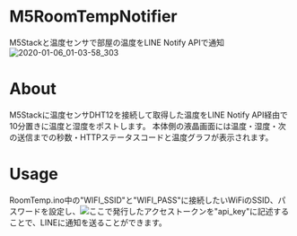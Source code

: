 # M5RoomTempNotifier
M5Stackと温度センサで部屋の温度をLINE Notify APIで通知
![2020-01-06_01-03-58_303](https://user-images.githubusercontent.com/52233620/72905108-56803e80-3d73-11ea-8774-b183c1f98a12.jpeg)
# About
M5Stackに温度センサDHT12を接続して取得した温度をLINE Notify API経由で10分置きに温度と湿度をポストします。
本体側の液晶画面には温度・湿度・次の送信までの秒数・HTTPステータスコードと温度グラフが表示されます。
# Usage
RoomTemp.ino中の"WIFI_SSID"と"WIFI_PASS"に接続したいWiFiのSSID、パスワードを設定し、![ここ](https://notify-bot.line.me/)で発行したアクセストークンを"api_key"に記述することで、LINEに通知を送ることができます。